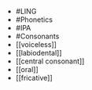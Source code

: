 - #LING
- #Phonetics
- #IPA
- #Consonants
- [[voiceless]]
- [[labiodental]]
- [[central consonant]]
- [[oral]]
- [[fricative]]